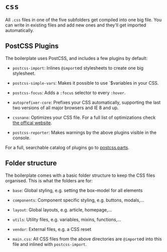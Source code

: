 # `css`

All `.css` files in one of the five subfolders get compiled into one big file. You can write in existing files and add new ones and they'll get imported automatically.

## PostCSS Plugins

The boilerplate uses PostCSS, and includes a few plugins by default:

* `postcss-import`: Inlines `@import`ed stylesheets to create one big stylesheet.

* `postcss-simple-vars`: Makes it possible to use `$variables in your CSS.

* `postcss-focus`: Adds a `:focus` selector to every `:hover`.

* `autoprefixer-core`: Prefixes your CSS automatically, supporting the last two versions of all major browsers and IE 8 and up.

* `cssnano`: Optimizes your CSS file. For a full list of optimizations check [the offical website](http://cssnano.co/optimisations/).

* `postcss-reporter`: Makes warnings by the above plugins visible in the console.

For a full, searchable catalog of plugins go to [postcss.parts](http://postcss.parts).

## Folder structure

The boilerplate comes with a basic folder structure to keep the CSS files organised. This is what the folders are for:

* `base`: Global styling, e.g. setting the box–model for all elements

* `components`: Component specific styling, e.g. buttons, modals,...

* `layout`: Global layouts, e.g. article, homepage,...

* `utils`: Utility files, e.g. variables, mixins, functions,...

* `vendor`: External files, e.g. a CSS reset

* `main.css`: All CSS files from the above directories are `@import`ed into this file and inlined with `postcss-import`.
